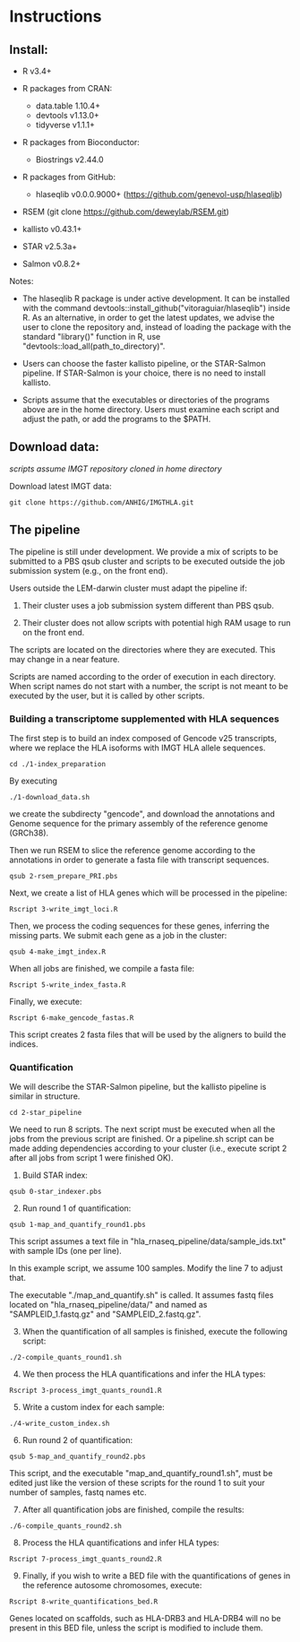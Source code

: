 # Instructions

## Install:

- R v3.4+

- R packages from CRAN:
    + data.table 1.10.4+
    + devtools v1.13.0+
    + tidyverse v1.1.1+
    
- R packages from Bioconductor:
    + Biostrings v2.44.0

- R packages from GitHub:
    + hlaseqlib v0.0.0.9000+ (https://github.com/genevol-usp/hlaseqlib) 
    
- RSEM (git clone https://github.com/deweylab/RSEM.git)

- kallisto v0.43.1+

- STAR v2.5.3a+

- Salmon v0.8.2+


Notes:

- The hlaseqlib R package is under active development. It can be installed with
  the command devtools::install\_github("vitoraguiar/hlaseqlib") inside R. As an
  alternative, in order to get the latest updates, we advise the user to clone
  the repository and, instead of loading the package with the standard
  "library()" function in R, use "devtools::load\_all(path\_to\_directory)".

- Users can choose the faster kallisto pipeline, or the STAR-Salmon pipeline.
  If STAR-Salmon is your choice, there is no need to install kallisto. 

- Scripts assume that the executables or directories of the programs above are
  in the home directory. Users must examine each script and adjust the path, or
  add the programs to the $PATH.

## Download data:

*scripts assume IMGT repository cloned in home directory*

Download latest IMGT data:

```
git clone https://github.com/ANHIG/IMGTHLA.git
```

## The pipeline

The pipeline is still under development. We provide a mix of scripts to be
submitted to a PBS qsub cluster and scripts to be executed outside the job
submission system (e.g., on the front end). 

Users outside the LEM-darwin cluster must adapt the pipeline if:

1. Their cluster uses a job submission system different than PBS qsub.

2. Their cluster does not allow scripts with potential high RAM usage to run on
   the front end.

The scripts are located on the directories where they are executed. This may
change in a near feature.

Scripts are named according to the order of execution in each directory. When 
script names do not start with a number, the script is not meant to be executed
by the user, but it is called by other scripts.


### Building a transcriptome supplemented with HLA sequences

The first step is to build an index composed of Gencode v25 transcripts, where
we replace the HLA isoforms with IMGT HLA allele sequences.

```
cd ./1-index_preparation
```

By executing 

```
./1-download_data.sh
```

we create the subdirecty "gencode", and download the annotations and Genome
sequence for the primary assembly of the reference genome (GRCh38).

Then we run RSEM to slice the reference genome according to the annotations
in order to generate a fasta file with transcript sequences. 

```
qsub 2-rsem_prepare_PRI.pbs
```

Next, we create a list of HLA genes which will be processed in the pipeline:


```
Rscript 3-write_imgt_loci.R
```

Then, we process the coding sequences for these genes, inferring the missing
parts. We submit each gene as a job in the cluster:


```
qsub 4-make_imgt_index.R
```

When all jobs are finished, we compile a fasta file:

```
Rscript 5-write_index_fasta.R
```

Finally, we execute:

```
Rscript 6-make_gencode_fastas.R
```

This script creates 2 fasta files that will be used by the aligners to build the
indices. 


### Quantification

We will describe the STAR-Salmon pipeline, but the kallisto pipeline is similar
in structure.

```
cd 2-star_pipeline
```

We need to run 8 scripts. The next script must be executed when all the jobs
from the previous script are finished. Or a pipeline.sh script can be made
adding dependencies according to your cluster (i.e., execute script 2 after all
jobs from script 1 were finished OK).

1. Build STAR index:

```
qsub 0-star_indexer.pbs
```

2. Run round 1 of quantification:

```
qsub 1-map_and_quantify_round1.pbs
```

This script assumes a text file in "hla\_rnaseq\_pipeline/data/sample\_ids.txt"
with sample IDs (one per line).

In this example script, we assume 100 samples. Modify the line 7 to adjust that.

The executable "./map\_and\_quantify.sh" is called. It assumes fastq files
located on "hla\_rnaseq\_pipeline/data/" and named as "SAMPLEID\_1.fastq.gz" and
"SAMPLEID\_2.fastq.gz".


3. When the quantification of all samples is finished, execute the following
   script:

```
./2-compile_quants_round1.sh
```

4. We then process the HLA quantifications and infer the HLA types:

```
Rscript 3-process_imgt_quants_round1.R
```

5. Write a custom index for each sample:

```
./4-write_custom_index.sh
```

6. Run round 2 of quantification:

```
qsub 5-map_and_quantify_round2.pbs
```

This script, and the executable "map\_and\_quantify\_round1.sh", must be edited
just like the version of these scripts for the round 1 to suit your number of
samples, fastq names etc.

7. After all quantification jobs are finished, compile the results:

```
./6-compile_quants_round2.sh
```

8. Process the HLA quantifications and infer HLA types:

```
Rscript 7-process_imgt_quants_round2.R
```

9. Finally, if you wish to write a BED file with the quantifications of genes in
the reference autosome chromosomes, execute:

```
Rscript 8-write_quantifications_bed.R
```

Genes located on scaffolds, such as HLA-DRB3 and HLA-DRB4 will no be present in
this BED file, unless the script is modified to include them.
